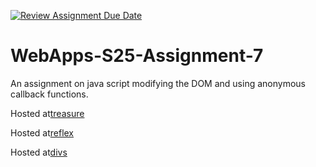 [![Review Assignment Due Date](https://classroom.github.com/assets/deadline-readme-button-22041afd0340ce965d47ae6ef1cefeee28c7c493a6346c4f15d667ab976d596c.svg)](https://classroom.github.com/a/44LzP_Z4)
# WebApps-S25-Assignment-7
An assignment on java script modifying the DOM and using anonymous callback functions.

Hosted at[treasure](https://44-563-webapps-s25.github.io/44563-webapps-s25-assignment7-Akshara266/treasure.html)


Hosted at[reflex](https://44-563-webapps-s25.github.io/44563-webapps-s25-assignment7-Akshara266/reflex.html)

Hosted at[divs](https://44-563-webapps-s25.github.io/44563-webapps-s25-assignment7-Akshara266/divs.html)